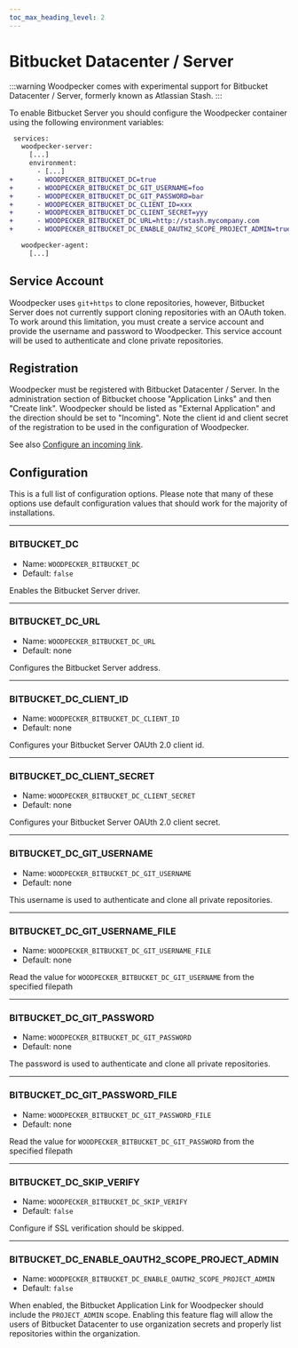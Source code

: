 ```yaml
---
toc_max_heading_level: 2
---
```


# Bitbucket Datacenter / Server

:::warning
Woodpecker comes with experimental support for Bitbucket Datacenter / Server, formerly known as Atlassian Stash.
:::

To enable Bitbucket Server you should configure the Woodpecker container using the following environment variables:

```diff title="docker-compose.yaml"
 services:
   woodpecker-server:
     [...]
     environment:
       - [...]
+      - WOODPECKER_BITBUCKET_DC=true
+      - WOODPECKER_BITBUCKET_DC_GIT_USERNAME=foo
+      - WOODPECKER_BITBUCKET_DC_GIT_PASSWORD=bar
+      - WOODPECKER_BITBUCKET_DC_CLIENT_ID=xxx
+      - WOODPECKER_BITBUCKET_DC_CLIENT_SECRET=yyy
+      - WOODPECKER_BITBUCKET_DC_URL=http://stash.mycompany.com
+      - WOODPECKER_BITBUCKET_DC_ENABLE_OAUTH2_SCOPE_PROJECT_ADMIN=true

   woodpecker-agent:
     [...]
```

## Service Account

Woodpecker uses `git+https` to clone repositories, however, Bitbucket Server does not currently support cloning repositories with an OAuth token. To work around this limitation, you must create a service account and provide the username and password to Woodpecker. This service account will be used to authenticate and clone private repositories.

## Registration

Woodpecker must be registered with Bitbucket Datacenter / Server.
In the administration section of Bitbucket choose "Application Links" and then "Create link".
Woodpecker should be listed as "External Application" and the direction should be set to "Incoming".
Note the client id and client secret of the registration to be used in the configuration of Woodpecker.

See also [Configure an incoming link](https://confluence.atlassian.com/bitbucketserver/configure-an-incoming-link-1108483657.html).

## Configuration

This is a full list of configuration options. Please note that many of these options use default configuration values that should work for the majority of installations.

---

### BITBUCKET_DC

- Name: `WOODPECKER_BITBUCKET_DC`
- Default: `false`

Enables the Bitbucket Server driver.

---

### BITBUCKET_DC_URL

- Name: `WOODPECKER_BITBUCKET_DC_URL`
- Default: none

Configures the Bitbucket Server address.

---

### BITBUCKET_DC_CLIENT_ID

- Name: `WOODPECKER_BITBUCKET_DC_CLIENT_ID`
- Default: none

Configures your Bitbucket Server OAUth 2.0 client id.

---

### BITBUCKET_DC_CLIENT_SECRET

- Name: `WOODPECKER_BITBUCKET_DC_CLIENT_SECRET`
- Default: none

Configures your Bitbucket Server OAUth 2.0 client secret.

---

### BITBUCKET_DC_GIT_USERNAME

- Name: `WOODPECKER_BITBUCKET_DC_GIT_USERNAME`
- Default: none

This username is used to authenticate and clone all private repositories.

---

### BITBUCKET_DC_GIT_USERNAME_FILE

- Name: `WOODPECKER_BITBUCKET_DC_GIT_USERNAME_FILE`
- Default: none

Read the value for `WOODPECKER_BITBUCKET_DC_GIT_USERNAME` from the specified filepath

---

### BITBUCKET_DC_GIT_PASSWORD

- Name: `WOODPECKER_BITBUCKET_DC_GIT_PASSWORD`
- Default: none

The password is used to authenticate and clone all private repositories.

---

### BITBUCKET_DC_GIT_PASSWORD_FILE

- Name: `WOODPECKER_BITBUCKET_DC_GIT_PASSWORD_FILE`
- Default: none

Read the value for `WOODPECKER_BITBUCKET_DC_GIT_PASSWORD` from the specified filepath

---

### BITBUCKET_DC_SKIP_VERIFY

- Name: `WOODPECKER_BITBUCKET_DC_SKIP_VERIFY`
- Default: `false`

Configure if SSL verification should be skipped.

---

### BITBUCKET_DC_ENABLE_OAUTH2_SCOPE_PROJECT_ADMIN

- Name: `WOODPECKER_BITBUCKET_DC_ENABLE_OAUTH2_SCOPE_PROJECT_ADMIN`
- Default: `false`

When enabled, the Bitbucket Application Link for Woodpecker should include the `PROJECT_ADMIN` scope. Enabling this feature flag will allow the users of Bitbucket Datacenter to use organization secrets and properly list repositories within the organization.
